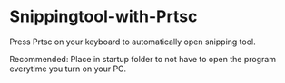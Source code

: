 # Snippingtool-with-Prtsc
Press Prtsc on your keyboard to automatically open snipping tool.

Recommended: Place in startup folder to not have to open the program everytime you turn on your PC.
